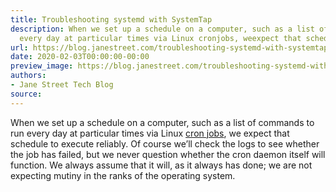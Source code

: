 ```yaml
---
title: Troubleshooting systemd with SystemTap
description: When we set up a schedule on a computer, such as a list of commands torun
  every day at particular times via Linux cronjobs, weexpect that schedule to execute...
url: https://blog.janestreet.com/troubleshooting-systemd-with-systemtap/
date: 2020-02-03T00:00:00-00:00
preview_image: https://blog.janestreet.com/troubleshooting-systemd-with-systemtap/data-taps.jpg
authors:
- Jane Street Tech Blog
source:
---
```


<p>When we set up a schedule on a computer, such as a list of commands to
run every day at particular times via Linux <a href="https://www.ostechnix.com/a-beginners-guide-to-cron-jobs">cron
jobs</a>, we
expect that schedule to execute reliably.  Of course we’ll check the
logs to see whether the job has failed, but we never question whether
the cron daemon itself will function.  We always assume that it will,
as it always has done; we are not expecting mutiny in the ranks of the
operating system.</p>


